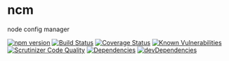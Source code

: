 # ncm

node config manager

[![npm version](https://badge.fury.io/js/%40opbi%2Fncm.svg)](https://badge.fury.io/js/%40opbi%2Fncm)
[![Build Status](https://travis-ci.org/opbi/ncm.svg?branch=master)](https://travis-ci.org/opbi/ncm)
[![Coverage Status](https://coveralls.io/repos/github/opbi/ncm/badge.svg?branch=master)](https://coveralls.io/github/opbi/ncm?branch=master)
[![Known Vulnerabilities](https://snyk.io/test/github/opbi/ncm/badge.svg)](https://snyk.io/test/github/opbi/ncm)
[![Scrutinizer Code Quality](https://scrutinizer-ci.com/g/opbi/ncm/badges/quality-score.png?b=master)](https://scrutinizer-ci.com/g/opbi/ncm/?branch=master)
[![Dependencies](https://david-dm.org/opbi/ncm.svg)](https://david-dm.org/opbi/ncm)
[![devDependencies](https://david-dm.org/opbi/ncm/dev-status.svg)](https://david-dm.org/opbi/ncm?type=dev)
